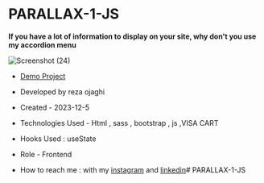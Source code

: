 # PARALLAX-1-JS
**If you have a lot of information to display on your site, why don't you use my accordion menu**

![Screenshot (24)](https://github.com/REZA-OJAGHI-DRO/VISA-CART-JS/assets/145910720/fa1d91f2-9d40-4a8f-8044-597f7494d33d)

- [Demo Project](https://reza-ojaghi-dro.github.io/VISA-CART-JS/)
 
- Developed by reza ojaghi

- Created - 2023-12-5

- Technologies Used - Html , sass , bootstrap , js ,VISA CART

- Hooks Used : useState 

- Role - Frontend

- How to reach me : with my [instagram](https://www.instagram.com/reza-ojaghi-dro) and [linkedin](https://www.linkedin.com/in/reza-ojaghi-428748280/)# PARALLAX-1-JS
